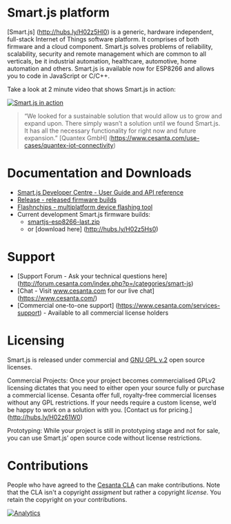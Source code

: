 # Smart.js platform

[Smart.js] (http://hubs.ly/H02z5Hl0) is a generic, hardware independent, full-stack Internet of Things software platform. It comprises of both firmware and a cloud component. Smart.js solves problems of reliability, scalability, security and remote management which are common to all verticals, be it industrial automation, healthcare, automotive, home automation and others.
Smart.js is available now for ESP8266 and allows you to code in JavaScript or C/C++.

Take a look at 2 minute video that shows Smart.js in action:

[![Smart.js in action](https://docs.cesanta.com/images/Smart.js.clip.png)](https://www.youtube.com/watch?v=6DYfGsqQzCg)

> “We looked for a sustainable solution that would allow us to grow and expand upon. There simply wasn’t a solution until we found Smart.js. It has all the necessary functionality for right now and future expansion.” [Quantex GmbH] (https://www.cesanta.com/use-cases/quantex-iot-connectivity)

# Documentation and Downloads

- [Smart.js Developer Centre - User Guide and API reference](https://docs.cesanta.com/smartjs/latest/)
- [Release - released firmware builds](https://github.com/cesanta/smart.js/releases/latest)
- [Flashnchips - multiplatform device flashing tool](https://github.com/cesanta/fnc/releases/latest)
- Current development Smart.js firmware builds:
   - [smartjs-esp8266-last.zip](https://backend.cesanta.com/devel/smartjs-esp8266-last.zip)
   - or [download here] (http://hubs.ly/H02z5Hs0)

# Support
- [Support Forum - Ask your technical questions here] (http://forum.cesanta.com/index.php?p=/categories/smart-js)
- [Chat - Visit www.cesanta.com for our live chat] (https://www.cesanta.com/)
- [Commercial one-to-one support] (https://www.cesanta.com/services-support) - Available to all commercial license holders


# Licensing

Smart.js is released under commercial and [GNU GPL v.2](http://www.gnu.org/licenses/old-licenses/gpl-2.0.html) open source licenses.

Commercial Projects:
Once your project becomes commercialised GPLv2 licensing dictates that you need to either open your source fully or purchase a commercial license. Cesanta offer full, royalty-free commercial licenses without any GPL restrictions. If your needs require a custom license, we’d be happy to work on a solution with you. [Contact us for pricing.] (http://hubs.ly/H02z61W0)

Prototyping:
While your project is still in prototyping stage and not for sale, you can use Smart.js’ open source code without license restrictions.

# Contributions

People who have agreed to the
[Cesanta CLA](https://docs.cesanta.com/contributors_la.shtml)
can make contributions. Note that the CLA isn't a copyright
_assigment_ but rather a copyright _license_.
You retain the copyright on your contributions.

[![Analytics](https://ga-beacon.appspot.com/UA-42732794-6/project-page)](https://github.com/cesanta/smart.js)
